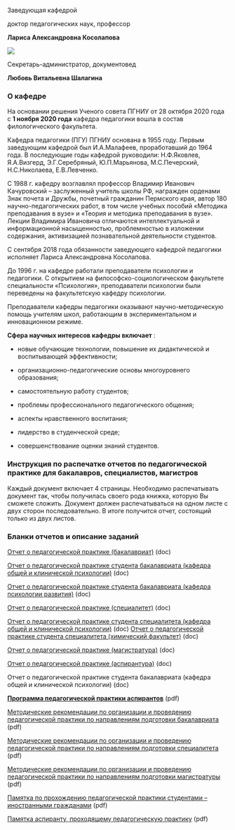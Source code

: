 Заведующая кафедрой
   

 доктор педагогических наук, профессор
   

**Лариса Александровна Косолапова** 
  


  
 

  


  
 

  

  

  

  

  

![](http://www.psu.ru/files/images/podrazdeleniya/Kafedra_pedagogiki/shalagina.jpg)
  

  

  

 Cекретарь-администратор, документовед
   

**Любовь Витальевна Шалагина** 
  

### О кафедре


 На основании решения Ученого совета ПГНИУ от 28 октября 2020 года с
 **1 ноября 2020 года** 
 кафедра педагогики вошла в состав филологического факультета.
   

  

 Кафедра педагогики (ПГУ) ПГНИУ основана в 1955 году. Первым заведующим кафедрой был И.А.Малафеев, проработавший до 1964 года. В последующие годы кафедрой руководили: Н.Ф.Яковлев, Я.А.Визгерд, Э.Г.Серебряный, Ю.П.Марьянова, М.С.Печерский, Н.С.Николаева, Е.В.Левченко.
   

  

 С 1988 г. кафедру возглавлял профессор Владимир Иванович Качуровский – заслуженный учитель школы РФ, награжден орденами Знак почета и Дружбы, почетный гражданин Пермского края, автор 180 научно-педагогических работ, в том числе учебных пособий «Методика преподавания в вузе» и «Теория и методика преподавания в вузе». Лекции Владимира Ивановича отличаются интеллектуальной и информационной насыщенностью, проблемностью в изложении содержания, активизацией познавательной деятельности студентов.
   

  

 С сентября 2018 года обязанности заведующего кафедрой педагогики исполняет Лариса Александровна Косолапова.
   

  

 До 1996 г. на кафедре работали преподаватели психологии и педагогики. С открытием на философско-социологическом факультете специальности «Психология», преподаватели психологии были переведены на факультетскую кафедру психологии.
   

  

 Преподаватели кафедры педагогики оказывают научно-методическую помощь учителям школ, работающим в экспериментальном и инновационном режиме.
   

  

**Сфера научных интересов кафедры включает** 
 :
   

 - новые обучающие технологии, повышение их дидактической и воспитывающей эффективности;
   

 - организационно-педагогические основы многоуровнего образования;
   

 - самостоятельную работу студентов;
   

 - проблемы профессионального педагогического общения;
   

 - аспекты нравственного воспитания;
   

 - лидерство в студенческой среде;
   

 - совершенствование оценки знаний студентов.
   

  

### Инструкция по распечатке отчетов по педагогической практике для бакалавров, специалистов, магистров



 Каждый документ включает 4 страницы. Необходимо распечатывать документ так, чтобы получилась своего рода книжка, которую Вы сможете сложить. Документ должен распечатываться на одном листе с двух сторон последовательно. В итоге получится отчет, состоящий только из двух листов.
   


### Бланки отчетов и описание заданий


[Отчет о педагогической практике (бакалавриат)](http://www.psu.ru/files/docs/podrazdeleniya/kafedra-pedagogiki/otchet-pp-bkl.doc) 
 (doc)
   

[Отчет о педагогической практике студента бакалавриата (кафедра общей и клинической психологии)](http://www.psu.ru/files/docs/podrazdeleniya/kafedra-pedagogiki/otchet-pp-bkl-kaf-obshch-i-klin-psyhologii.doc) 
 (doc)
   

[Отчет о педагогической практике студента бакалавриата (кафедра психологии развития)](http://www.psu.ru/files/docs/podrazdeleniya/kafedra-pedagogiki/otchet-pp-bkl.doc) 
 (doc)
   

[Отчет о педагогической практике (специалитет)](http://www.psu.ru/files/docs/podrazdeleniya/kafedra-pedagogiki/otchet-pp-s.doc) 
 (doc)
   

[Отчет о педагогической практике студента специалитета (кафедра общей и клинической психологии)](http://www.psu.ru/files/docs/podrazdeleniya/kafedra-pedagogiki/otchet-pp-s-kaf-obshch-i-klin-psyhologii.doc) 
 (doc)
 [Отчет о педагогической практике студента специалитета (химический факультет)](http://www.psu.ru/files/docs/podrazdeleniya/kafedra-pedagogiki/otchet-pp-s-him.doc) 
 (doc)
 
[Отчет о педагогической практике (магистратура)](http://www.psu.ru/files/docs/podrazdeleniya/kafedra-pedagogiki/otchet-pp-m.doc) 
 (doc)
 

[Отчет о педагогической практике (аспирантура)](http://www.psu.ru/files/docs/podrazdeleniya/kafedra-pedagogiki/otchet-pp-a.doc) 
 (doc)
   

 Отчет о педагогической практике студента бакалавриата (кафедра общей и клинической психологии) (doc)
   

  

[**Программа педагогической практики аспирантов**](http://www.psu.ru/files/docs/podrazdeleniya/kafedra-pedagogiki/Programma-ped-praktiki-aspirantov.pdf)
 (pdf)
   

  

[Методические рекомендации по организации и проведению педагогической практики по направлениям подготовки бакалавриата](http://www.psu.ru/files/docs/podrazdeleniya/kafedra-pedagogiki/mr-pp-bkl-2021.pdf) 
 (pdf)
   

  

[Методические рекомендации по организации и проведению педагогической практики по направлениям подготовки специалитета](http://www.psu.ru/files/docs/podrazdeleniya/kafedra-pedagogiki/mr-pp-spec-2017.pdf) 
 (pdf)
   

  

[Методические рекомендации по организации и проведению педагогической практики по направлениям подготовки магистратуры](http://www.psu.ru/files/docs/podrazdeleniya/kafedra-pedagogiki/mr-pp-mag.pdf) 
 (pdf)
   

  

[Памятка по прохождению педагогической практики студентами – иностранными гражданами](http://www.psu.ru/files/docs/podrazdeleniya/kafedra-pedagogiki/pamyatka.pdf) 
 (pdf)
   

  

[Памятка аспиранту, проходящему педагогическую практику](http://www.psu.ru/files/docs/podrazdeleniya/kafedra-pedagogiki/pamyatka-asp-10-2022.pdf) 
 (pdf)